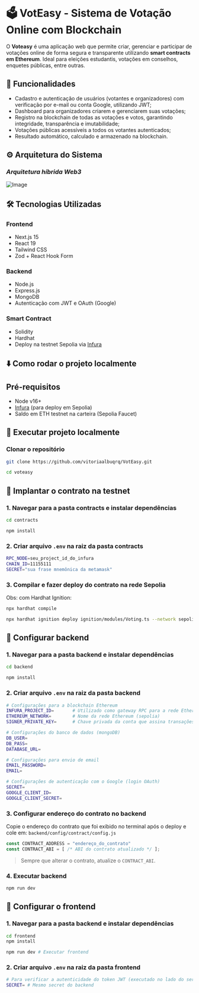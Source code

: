 # 🗳️ VotEasy - Sistema de Votação Online com Blockchain

O **Voteasy** é uma aplicação web que permite criar, gerenciar e participar de votações online de forma segura e transparente utilizando **smart contracts em Ethereum**. Ideal para eleições estudantis, votações em conselhos, enquetes públicas, entre outras.

## 🚀 Funcionalidades
- Cadastro e autenticação de usuários (votantes e organizadores) com verificação por e-mail ou conta Google, utilizando JWT;
- Dashboard para organizadores criarem e gerenciarem suas votações;
- Registro na blockchain de todas as votações e votos, garantindo integridade, transparência e imutabilidade;
- Votações públicas acessíveis a todos os votantes autenticados;
- Resultado automático, calculado e armazenado na blockchain.

## ⚙️ Arquitetura do Sistema

### ***Arquitetura híbrida Web3***

![Image](https://github.com/user-attachments/assets/f835d52d-a9c2-4d70-b196-fb27f9c5a74b)

## 🛠️ Tecnologias Utilizadas

### Frontend
- Next.js 15
- React 19
- Tailwind CSS
- Zod + React Hook Form
  
### Backend
- Node.js
- Express.js
- MongoDB
- Autenticação com JWT e OAuth (Google)

### Smart Contract
- Solidity
- Hardhat
- Deploy na testnet Sepolia via [Infura](https://infura.io/)

## ⬇️ Como rodar o projeto localmente

## Pré-requisitos

- Node v16+
- [Infura](https://infura.io/) (para deploy em Sepolia)
- Saldo em ETH testnet na carteira (Sepolia Faucet)

## 🚀 Executar projeto localmente

### Clonar o repositório

```bash
git clone https://github.com/vitoriaalbuqrq/VotEasy.git

cd voteasy
```

## 📄 Implantar o contrato na testnet

### 1. Navegar para a pasta contracts e instalar dependências

```bash
cd contracts

npm install
```

### 2. Criar arquivo `.env` na raiz da pasta contracts

```bash
RPC_NODE=seu_project_id_do_infura
CHAIN_ID=11155111
SECRET="sua frase mnemônica da metamask"
```
### 3. Compilar e fazer deploy do contrato na rede Sepolia

Obs: com Hardhat Ignition:

```bash
npx hardhat compile

npx hardhat ignition deploy ignition/modules/Voting.ts --network sepolia
```

## 📁 Configurar backend

### 1. Navegar para a pasta backend e instalar dependências

```bash
cd backend

npm install
```
### 2. Criar arquivo `.env` na raiz da pasta backend

```bash
# Configurações para a blockchain Ethereum
INFURA_PROJECT_ID=       # Utilizado como gateway RPC para a rede Ethereum
ETHEREUM_NETWORK=        # Nome da rede Ethereum (sepolia)
SIGNER_PRIVATE_KEY=      # Chave privada da conta que assina transações no contrato inteligente (Metamask)

# Configurações do banco de dados (mongoDB)
DB_USER=
DB_PASS=
DATABASE_URL=

# Configurações para envio de email
EMAIL_PASSWORD=
EMAIL=

# Configurações de autenticação com o Google (login OAuth)
SECRET=
GOOGLE_CLIENT_ID=     
GOOGLE_CLIENT_SECRET=
```

### 3. Configurar endereço do contrato no backend

Copie o endereço do contrato que foi exibido no terminal após o deploy e cole em: `backend/config/contract/config.js`
```js
const CONTRACT_ADDRESS = "endereço_do_contrato"
const CONTRACT_ABI = [ /* ABI do contrato atualizado */ ];
```
> Sempre que alterar o contrato, atualize o `CONTRACT_ABI`.

### 4. Executar backend
```bash
npm run dev
```

## 📁 Configurar o frontend

### 1. Navegar para a pasta backend e instalar dependências

```bash
cd frontend
npm install

npm run dev # Executar frontend
```
### 2. Criar arquivo `.env` na raiz da pasta frontend

```bash
# Para verificar a autenticidade do token JWT (executado no lado do servidor)
SECRET= # Mesmo secret do backend
```

